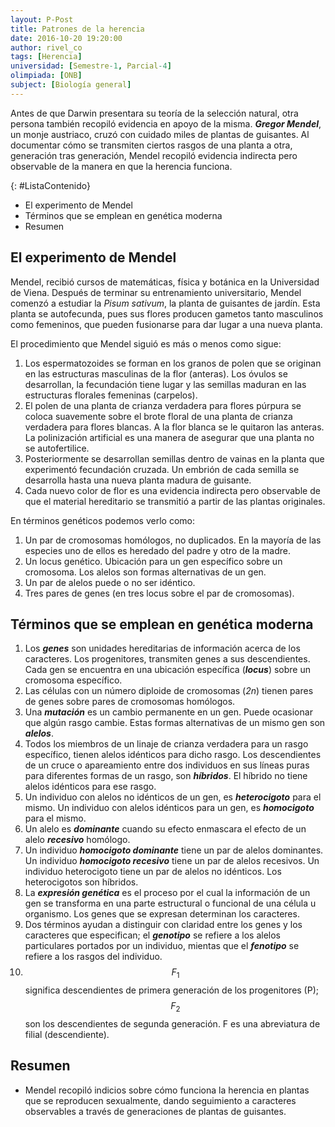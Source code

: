 ```yaml
---
layout: P-Post
title: Patrones de la herencia
date: 2016-10-20 19:20:00
author: rivel_co
tags: [Herencia]
universidad: [Semestre-1, Parcial-4]
olimpiada: [ONB]
subject: [Biología general]
---
```


Antes de que Darwin presentara su teoría de la selección natural, otra persona también recopiló evidencia en apoyo de la misma. ***Gregor Mendel***, un monje austriaco, cruzó con cuidado miles de plantas de guisantes. Al documentar cómo se transmiten ciertos rasgos de una planta a otra, generación tras generación, Mendel recopiló evidencia indirecta pero observable de la manera en que la herencia funciona.

{: #ListaContenido}
- El experimento de Mendel
- Términos que se emplean en genética moderna
- Resumen

## El experimento de Mendel

Mendel, recibió cursos de matemáticas, física y botánica en la Universidad de Viena. Después de terminar su entrenamiento universitario, Mendel comenzó a estudiar la *Pisum sativum*, la planta de guisantes de jardín. Esta planta se autofecunda, pues sus flores producen gametos tanto masculinos como femeninos, que pueden fusionarse para dar lugar a una nueva planta.

El procedimiento que Mendel siguió es más o menos como sigue:

1. Los espermatozoides se forman en los granos de polen que se originan en las estructuras masculinas de la flor (anteras). Los óvulos se desarrollan, la fecundación tiene lugar y las semillas maduran en las estructuras florales femeninas (carpelos).
2. El polen de una planta de crianza verdadera para flores púrpura se coloca suavemente sobre el brote floral de una planta de crianza verdadera para flores blancas. A la flor blanca se le quitaron las anteras. La polinización artificial es una manera de asegurar que una planta no se autofertilice.
3. Posteriormente se desarrollan semillas dentro de vainas en la planta que experimentó fecundación cruzada. Un embrión de cada semilla se desarrolla hasta una nueva planta madura de guisante.
4. Cada nuevo color de flor es una evidencia indirecta pero observable de que el material hereditario se transmitió a partir de las plantas originales.

En términos genéticos podemos verlo como:

1. Un par de cromosomas homólogos, no duplicados. En la mayoría de las especies uno de ellos es heredado del padre y otro de la madre.
2. Un locus genético. Ubicación para un gen específico sobre un cromosoma. Los alelos son formas alternativas de un gen.
3. Un par de alelos puede o no ser idéntico.
4. Tres pares de genes (en tres locus sobre el par de cromosomas).

## Términos que se emplean en genética moderna

1. Los ***genes*** son unidades hereditarias de información acerca de los caracteres. Los progenitores, transmiten genes a sus descendientes. Cada gen se encuentra en una ubicación específica (***locus***) sobre un cromosoma específico.
2. Las células con un número diploide de cromosomas (*2n*) tienen pares de genes sobre pares de cromosomas homólogos.
3. Una ***mutación*** es un cambio permanente en un gen. Puede ocasionar que algún rasgo cambie. Estas formas alternativas de un mismo gen son ***alelos***.
4. Todos los miembros de un linaje de crianza verdadera para un rasgo específico, tienen alelos idénticos para dicho rasgo. Los descendientes de un cruce o apareamiento entre dos individuos en sus líneas puras para diferentes formas de un rasgo, son ***híbridos***. El híbrido no tiene alelos idénticos para ese rasgo.
5. Un individuo con alelos no idénticos de un gen, es ***heterocigoto*** para el mismo. Un individuo con alelos idénticos para un gen, es ***homocigoto*** para el mismo.
6. Un alelo es ***dominante*** cuando su efecto enmascara el efecto de un alelo ***recesivo*** homólogo.
7. Un individuo ***homocigoto dominante*** tiene un par de alelos dominantes. Un individuo ***homocigoto recesivo*** tiene un par de alelos recesivos. Un individuo heterocigoto tiene un par de alelos no idénticos. Los heterocigotos son híbridos.
8. La ***expresión genética*** es el proceso por el cual la información de un gen se transforma en una parte estructural o funcional de una célula u organismo. Los genes que se expresan determinan los caracteres.
9. Dos términos ayudan a distinguir con claridad entre los genes y los caracteres que especifican; el ***genotipo*** se refiere a los alelos particulares portados por un individuo, mientas que el ***fenotipo*** se refiere a los rasgos del individuo.
10. $$ F_1 $$ significa descendientes de primera generación de los progenitores (P); $$ F_2 $$ son los descendientes de segunda generación. F es una abreviatura de filial (descendiente).

## Resumen

- Mendel recopiló indicios sobre cómo funciona la herencia en plantas que se reproducen sexualmente, dando seguimiento a caracteres observables a través de generaciones de plantas de guisantes.

